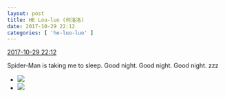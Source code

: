 ```yaml
---
layout: post
title: HE Lou-luo (何洛洛)
date: 2017-10-29 22:12
categories: [ 'he-luo-luo' ]
---
```


<div class="weibo-info">
  <a href="http://weibo.com/6117570574/FsF5xaHJS">2017-10-29 22:12</a>
</div>

Spider-Man is taking me to sleep. Good night. Good night. Good night. zzz

<!-- more -->

<ul class="weibo-pic-list-1">
  <li class="weibo-pic">
    <a href="http://wx2.sinaimg.cn/mw690/006G0Hz8ly1fkzh1pqvnkj31491zknpd.jpg"><img src="//wx2.sinaimg.cn/thumb150/006G0Hz8ly1fkzh1pqvnkj31491zknpd.jpg" /></a>
  </li>
  <li class="weibo-pic">
    <a href="http://wx4.sinaimg.cn/mw690/006G0Hz8ly1fkzh1wqyqtj31491zk7wj.jpg"><img src="//wx4.sinaimg.cn/thumb150/006G0Hz8ly1fkzh1wqyqtj31491zk7wj.jpg" /></a>
  </li>
</ul>
